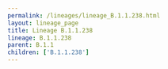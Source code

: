 ```yaml
---
permalink: /lineages/lineage_B.1.1.238.html
layout: lineage_page
title: Lineage B.1.1.238
lineage: B.1.1.238
parent: B.1.1
children: ['B.1.1.238']
---
```


